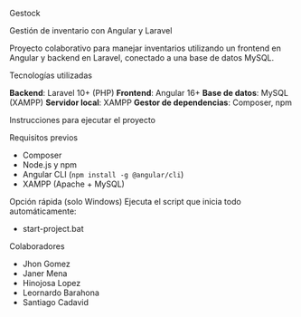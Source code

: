 Gestock

Gestión de inventario con Angular y Laravel

Proyecto colaborativo para manejar inventarios utilizando un frontend en Angular y backend en Laravel, conectado a una base de datos MySQL.

Tecnologías utilizadas

**Backend**: Laravel 10+ (PHP)
**Frontend**: Angular 16+
**Base de datos**: MySQL (XAMPP)
**Servidor local**: XAMPP
**Gestor de dependencias**: Composer, npm


Instrucciones para ejecutar el proyecto

Requisitos previos
- Composer
- Node.js y npm
- Angular CLI (`npm install -g @angular/cli`)
- XAMPP (Apache + MySQL)


Opción rápida (solo Windows)
Ejecuta el script que inicia todo automáticamente:
- start-project.bat

Colaboradores
- Jhon Gomez
- Janer Mena
- Hinojosa Lopez
- Leornardo Barahona
- Santiago Cadavid

